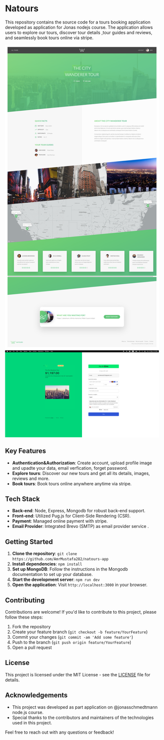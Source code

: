 # Natours

This repository contains the source code for a tours booking application developed as application for Jonas nodejs course. The application allows users to explore our tours, discover tour details ,tour guides and reviews, and seamlessly book tours online via stripe.

![](/public/img/tour.png)
![](/public/img/payment.png)

## Key Features

- **Authentication&Authorization**: Create account, upload profile image and upadte your data, email verfication, forget password.
- **Explore tours**: Discover our new tours and get all its details, images, reviews and more.
- **Book tours**: Book tours online anywhere anytime via stripe.

## Tech Stack

- **Back-end**: Node, Express, Mongodb for robust back-end support.
- **Front-end**: Utilized Pug.js for Client-Side Rendering (CSR).
- **Payment**: Managed online payment with stripe.
- **Email Provider**: Integrated Brevo (SMTP) as email provider service .

## Getting Started

1. **Clone the repository**: `git clone https://github.com/AmrMustafa282/natours-app`
2. **Install dependencies**: `npm install`
3. **Set up MongoDB**: Follow the instructions in the Mongodb documentation to set up your database.
4. **Start the development server**: `npm run dev`
5. **Open the application**: Visit `http://localhost:3000` in your browser.

## Contributing

Contributions are welcome! If you'd like to contribute to this project, please follow these steps:

1. Fork the repository
2. Create your feature branch (`git checkout -b feature/YourFeature`)
3. Commit your changes (`git commit -am 'Add some feature'`)
4. Push to the branch (`git push origin feature/YourFeature`)
5. Open a pull request

## License

This project is licensed under the MIT License - see the [LICENSE](LICENSE) file for details.

## Acknowledgements

- This project was developed as part application on @jonasschmedtmann node.js course.
- Special thanks to the contributors and maintainers of the technologies used in this project.

Feel free to reach out with any questions or feedback!
